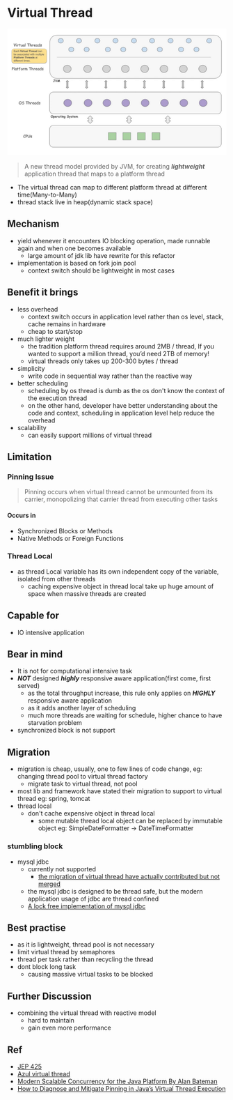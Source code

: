 # Virtual Thread

![Virtual Thread](virtual-thread.assets/virtual-thread.png)


> A new thread model provided by JVM, for creating **_lightweight_** application thread that maps to a platform thread

- The virtual thread can map to different platform thread at different time(Many-to-Many)
- thread stack live in heap(dynamic stack space)

## Mechanism

- yield whenever it encounters IO blocking operation, made runnable again and when one becomes available
    - large amount of jdk lib have rewrite for this refactor
- implementation is based on fork join pool
    - context switch should be lightweight in most cases

## Benefit it brings

- less overhead
    - context switch occurs in application level rather than os level, stack, cache remains in hardware
    - cheap to start/stop
- much lighter weight
    - the tradition platform thread requires around 2MB / thread, If you wanted to support a million thread, you’d need
      2TB of memory!
    - virtual threads only takes up 200-300 bytes / thread
- simplicity
    - write code in sequential way rather than the reactive way
- better scheduling
    - scheduling by os thread is dumb as the os don't know the context of the execution thread
    - on the other hand, developer have better understanding about the code and context, scheduling in application level
      help reduce the overhead
- scalability
    - can easily support millions of virtual thread

## Limitation

### Pinning Issue

> Pinning occurs when virtual thread cannot be unmounted from its carrier, monopolizing that carrier thread from
> executing other tasks

#### Occurs in

- Synchronized Blocks or Methods
- Native Methods or Foreign Functions

### Thread Local

- as thread Local variable has its own independent copy of the variable, isolated from other threads
    - caching expensive object in thread local take up huge amount of space when massive threads are created

## Capable for

- IO intensive application

## Bear in mind

- It is not for computational intensive task
- _**NOT**_ designed **_highly_** responsive aware application(first come, first served)
    - as the total throughput increase, this rule only applies on **_HIGHLY_** responsive aware application
    - as it adds another layer of scheduling
    - much more threads are waiting for schedule, higher chance to have starvation problem
- synchronized block is not support

## Migration

- migration is cheap, usually, one to few lines of code change, eg: changing thread pool to virtual thread factory
    - migrate task to virtual thread, not pool
- most lib and framework have stated their migration to support to virtual thread eg: spring, tomcat
- thread local
    - don't cache expensive object in thread local
        - some mutable thread local object can be replaced by immutable object eg: SimpleDateFormatter ->
          DateTimeFormatter

### stumbling block

- mysql jdbc
    - currently not supported
        - [the migration of virtual thread have actually contributed but not merged](https://bugs.mysql.com/bug.php?id=110512)
    - the mysql jdbc is designed to be thread safe, but the modern application usage of jdbc are thread confined
    - [A lock free implementation of mysql jdbc](https://github.com/neowu/mysql-connector-j)

## Best practise

- as it is lightweight, thread pool is not necessary
- limit virtual thread by semaphores
- thread per task rather than recycling the thread
- dont block long task
    - causing massive virtual tasks to be blocked

## Further Discussion

- combining the virtual thread with reactive model
    - hard to maintain
    - gain even more performance

## Ref

- [JEP 425](https://openjdk.org/jeps/425)
- [Azul virtual thread](https://www.azul.com/blog/jdk-21-delivers-virtual-threads-other-new-features-and-long-term-support/)
- [Modern Scalable Concurrency for the Java Platform By Alan Bateman](https://www.youtube.com/watch?v=XF4XZlPZc_c)
- [How to Diagnose and Mitigate Pinning in Java’s Virtual Thread Execution](https://foojay.io/today/how-to-diagnose-and-mitigate-pinning-in-javas-virtual-thread-execution/)